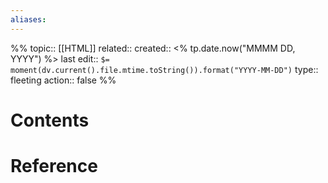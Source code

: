 ```yaml
---
aliases:
---
```

%%
topic:: [[HTML]]
related:: 
created:: <% tp.date.now("MMMM DD, YYYY") %>
last edit:: `$= moment(dv.current().file.mtime.toString()).format("YYYY-MM-DD")`
type:: fleeting
action:: false
%%
# Contents

# Reference





